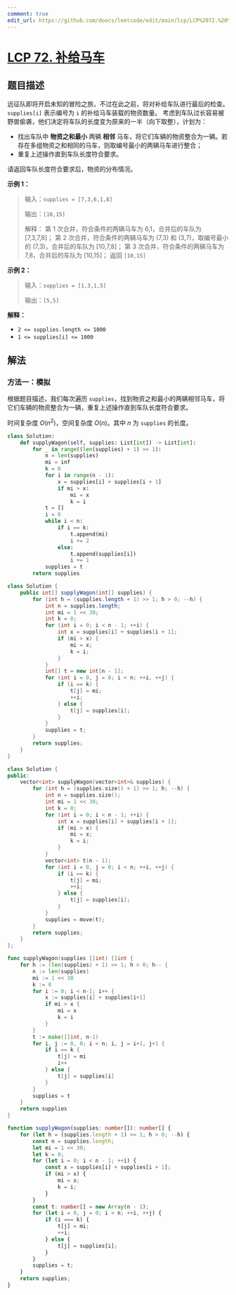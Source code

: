 ```yaml
---
comment: true
edit_url: https://github.com/doocs/leetcode/edit/main/lcp/LCP%2072.%20%E8%A1%A5%E7%BB%99%E9%A9%AC%E8%BD%A6/README.md
---
```


# [LCP 72. 补给马车](https://leetcode.cn/problems/hqCnmP)

## 题目描述

<!-- 这里写题目描述 -->

远征队即将开启未知的冒险之旅，不过在此之前，将对补给车队进行最后的检查。`supplies[i]` 表示编号为 `i` 的补给马车装载的物资数量。
考虑到车队过长容易被野兽偷袭，他们决定将车队的长度变为原来的一半（向下取整），计划为：

-   找出车队中 **物资之和最小** 两辆 **相邻** 马车，将它们车辆的物资整合为一辆。若存在多组物资之和相同的马车，则取编号最小的两辆马车进行整合；
-   重复上述操作直到车队长度符合要求。

请返回车队长度符合要求后，物资的分布情况。

**示例 1：**

> 输入：`supplies = [7,3,6,1,8]`
>
> 输出：`[10,15]`
>
> 解释：
> 第 1 次合并，符合条件的两辆马车为 6,1，合并后的车队为 [7,3,7,8]；
> 第 2 次合并，符合条件的两辆马车为 (7,3) 和 (3,7)，取编号最小的 (7,3)，合并后的车队为 [10,7,8]；
> 第 3 次合并，符合条件的两辆马车为 7,8，合并后的车队为 [10,15]；
> 返回 `[10,15]`

**示例 2：**

> 输入：`supplies = [1,3,1,5]`
>
> 输出：`[5,5]`

**解释：**

-   `2 <= supplies.length <= 1000`
-   `1 <= supplies[i] <= 1000`

## 解法

### 方法一：模拟

根据题目描述，我们每次遍历 `supplies`，找到物资之和最小的两辆相邻马车，将它们车辆的物资整合为一辆，重复上述操作直到车队长度符合要求。

时间复杂度 $O(n^2)$，空间复杂度 $O(n)$。其中 $n$ 为 `supplies` 的长度。

<!-- tabs:start -->

```python
class Solution:
    def supplyWagon(self, supplies: List[int]) -> List[int]:
        for _ in range((len(supplies) + 1) >> 1):
            n = len(supplies)
            mi = inf
            k = 0
            for i in range(n - 1):
                x = supplies[i] + supplies[i + 1]
                if mi > x:
                    mi = x
                    k = i
            t = []
            i = 0
            while i < n:
                if i == k:
                    t.append(mi)
                    i += 2
                else:
                    t.append(supplies[i])
                    i += 1
            supplies = t
        return supplies
```

```java
class Solution {
    public int[] supplyWagon(int[] supplies) {
        for (int h = (supplies.length + 1) >> 1; h > 0; --h) {
            int n = supplies.length;
            int mi = 1 << 30;
            int k = 0;
            for (int i = 0; i < n - 1; ++i) {
                int x = supplies[i] + supplies[i + 1];
                if (mi > x) {
                    mi = x;
                    k = i;
                }
            }
            int[] t = new int[n - 1];
            for (int i = 0, j = 0; i < n; ++i, ++j) {
                if (i == k) {
                    t[j] = mi;
                    ++i;
                } else {
                    t[j] = supplies[i];
                }
            }
            supplies = t;
        }
        return supplies;
    }
}
```

```cpp
class Solution {
public:
    vector<int> supplyWagon(vector<int>& supplies) {
        for (int h = (supplies.size() + 1) >> 1; h; --h) {
            int n = supplies.size();
            int mi = 1 << 30;
            int k = 0;
            for (int i = 0; i < n - 1; ++i) {
                int x = supplies[i] + supplies[i + 1];
                if (mi > x) {
                    mi = x;
                    k = i;
                }
            }
            vector<int> t(n - 1);
            for (int i = 0, j = 0; i < n; ++i, ++j) {
                if (i == k) {
                    t[j] = mi;
                    ++i;
                } else {
                    t[j] = supplies[i];
                }
            }
            supplies = move(t);
        }
        return supplies;
    }
};
```

```go
func supplyWagon(supplies []int) []int {
	for h := (len(supplies) + 1) >> 1; h > 0; h-- {
		n := len(supplies)
		mi := 1 << 30
		k := 0
		for i := 0; i < n-1; i++ {
			x := supplies[i] + supplies[i+1]
			if mi > x {
				mi = x
				k = i
			}
		}
		t := make([]int, n-1)
		for i, j := 0, 0; i < n; i, j = i+1, j+1 {
			if i == k {
				t[j] = mi
				i++
			} else {
				t[j] = supplies[i]
			}
		}
		supplies = t
	}
	return supplies
}
```

```ts
function supplyWagon(supplies: number[]): number[] {
    for (let h = (supplies.length + 1) >> 1; h > 0; --h) {
        const n = supplies.length;
        let mi = 1 << 30;
        let k = 0;
        for (let i = 0; i < n - 1; ++i) {
            const x = supplies[i] + supplies[i + 1];
            if (mi > x) {
                mi = x;
                k = i;
            }
        }
        const t: number[] = new Array(n - 1);
        for (let i = 0, j = 0; i < n; ++i, ++j) {
            if (i === k) {
                t[j] = mi;
                ++i;
            } else {
                t[j] = supplies[i];
            }
        }
        supplies = t;
    }
    return supplies;
}
```

<!-- tabs:end -->

<!-- end -->
